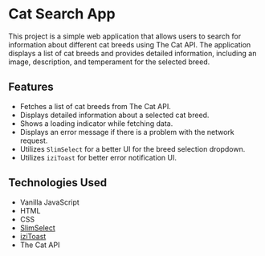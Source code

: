 # Cat Search App

This project is a simple web application that allows users to search for information about different cat breeds using The Cat API. The application displays a list of cat breeds and provides detailed information, including an image, description, and temperament for the selected breed.

## Features

- Fetches a list of cat breeds from The Cat API.
- Displays detailed information about a selected cat breed.
- Shows a loading indicator while fetching data.
- Displays an error message if there is a problem with the network request.
- Utilizes `SlimSelect` for a better UI for the breed selection dropdown.
- Utilizes `iziToast` for better error notification UI.

## Technologies Used

- Vanilla JavaScript
- HTML
- CSS
- [SlimSelect](https://slimselectjs.com/)
- [iziToast](https://izitoast.marcelodolce.com/)
- The Cat API

